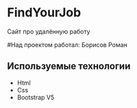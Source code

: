 # FindYourJob
Сайт про удалённую работу

#Над проектом работал: Борисов Роман


## Используемые технологии
- Html
- Css
- Bootstrap V5
